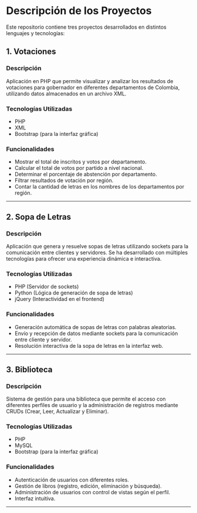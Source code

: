 # Descripción de los Proyectos

Este repositorio contiene tres proyectos desarrollados en distintos lenguajes y tecnologías:

## 1. Votaciones

### Descripción
Aplicación en PHP que permite visualizar y analizar los resultados de votaciones para gobernador en diferentes departamentos de Colombia, utilizando datos almacenados en un archivo XML.

### Tecnologías Utilizadas
- PHP
- XML
- Bootstrap (para la interfaz gráfica)

### Funcionalidades
- Mostrar el total de inscritos y votos por departamento.
- Calcular el total de votos por partido a nivel nacional.
- Determinar el porcentaje de abstención por departamento.
- Filtrar resultados de votación por región.
- Contar la cantidad de letras en los nombres de los departamentos por región.

---

## 2. Sopa de Letras

### Descripción
Aplicación que genera y resuelve sopas de letras utilizando sockets para la comunicación entre clientes y servidores. Se ha desarrollado con múltiples tecnologías para ofrecer una experiencia dinámica e interactiva.

### Tecnologías Utilizadas
- PHP (Servidor de sockets)
- Python (Lógica de generación de sopa de letras)
- jQuery (Interactividad en el frontend)

### Funcionalidades
- Generación automática de sopas de letras con palabras aleatorias.
- Envío y recepción de datos mediante sockets para la comunicación entre cliente y servidor.
- Resolución interactiva de la sopa de letras en la interfaz web.

---

## 3. Biblioteca

### Descripción
Sistema de gestión para una biblioteca que permite el acceso con diferentes perfiles de usuario y la administración de registros mediante CRUDs (Crear, Leer, Actualizar y Eliminar).

### Tecnologías Utilizadas
- PHP
- MySQL
- Bootstrap (para la interfaz gráfica)

### Funcionalidades
- Autenticación de usuarios con diferentes roles.
- Gestión de libros (registro, edición, eliminación y búsqueda).
- Administración de usuarios con control de vistas según el perfil.
- Interfaz intuitiva.

---

